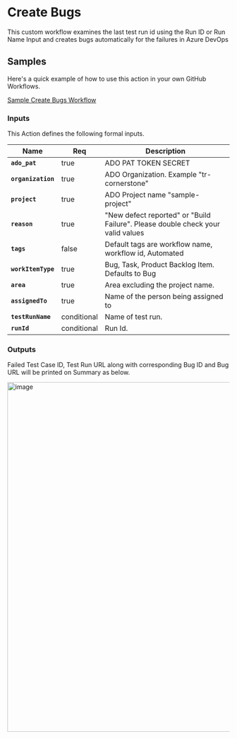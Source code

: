 # Create Bugs

This custom workflow examines the last test run id using the Run ID or Run Name Input and creates bugs automatically for the failures in Azure DevOps


## Samples

Here's a quick example of how to use this action in your own GitHub Workflows.

[Sample Create Bugs Workflow]([./github/create-bugs.yml](https://github.com/tr/cicd_gh-actions-ado-testplans/blob/e436e9c41cb2d28c2f5c0d5595468fdfe0c09381/.github/workflows/nunit.yml#L89))

### Inputs

This Action defines the following formal inputs.

| Name | Req | Description
|-|-|-|
| **`ado_pat`**  | true | ADO PAT TOKEN SECRET
| **`organization`**  | true | ADO Organization. Example "tr-cornerstone"
| **`project`**  | true | ADO Project name "sample-project"
| **`reason`**  | true | "New defect reported" or "Build Failure". Please double check your valid values
| **`tags`**  | false | Default tags are workflow name, workflow id, Automated
| **`workItemType`**  | true | Bug, Task, Product Backlog Item. Defaults to Bug
| **`area`**  | true | Area excluding the project name.
| **`assignedTo`**  | true | Name of the person being assigned to
| **`testRunName`**  | conditional | Name of test run.
| **`runId`**  | conditional | Run Id.


### Outputs

Failed Test Case ID, Test Run URL along with corresponding Bug ID and Bug URL will be printed on Summary as below.

<img width="791" alt="image" src="https://user-images.githubusercontent.com/86745613/223530826-347a5960-f7a3-4d3a-b7cf-8b4ee85710f0.png">


